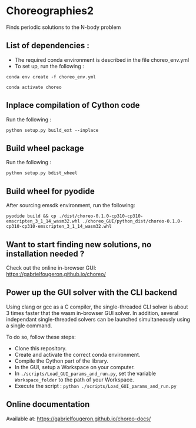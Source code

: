 # Choreographies2
Finds periodic solutions to the N-body problem

## List of dependencies :
  
  - The required conda environment is described in the file choreo_env.yml
  - To set up, run the following :
    
```
conda env create -f choreo_env.yml

conda activate choreo
```

## Inplace compilation of Cython code

Run the following :

```
python setup.py build_ext --inplace
```

## Build wheel package

Run the following :

```
python setup.py bdist_wheel
```

## Build wheel for pyodide

After sourcing emsdk environment, run the following:

```
pyodide build && cp ./dist/choreo-0.1.0-cp310-cp310-emscripten_3_1_14_wasm32.whl ./choreo_GUI/python_dist/choreo-0.1.0-cp310-cp310-emscripten_3_1_14_wasm32.whl 
```

## Want to start finding new solutions, no installation needed ?

Check out the online in-browser GUI: https://gabrielfougeron.github.io/choreo/

## Power up the GUI solver with the CLI backend
Using clang or gcc as a C compiler, the single-threaded CLI solver is about 3 times faster that the wasm in-browser GUI solver. In addition, 
several independant single-threaded solvers can be launched simultaneously using a single command.

To do so, follow these steps:

- Clone this repository.
- Create and activate the correct conda environment.
- Compile the Cython part of the library.
- In the GUI, setup a Workspace on your computer.
- In `./scripts/Load_GUI_params_and_run.py`, set the variable `Workspace_folder` to the path of your Workspace.
- Execute the script : `python ./scripts/Load_GUI_params_and_run.py`

## Online documentation

Available at: https://gabrielfougeron.github.io/choreo-docs/
